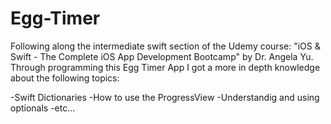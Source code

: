 # Egg-Timer

Following along the intermediate swift section of the Udemy course: "iOS & Swift - The Complete iOS App Development Bootcamp" by Dr. Angela Yu. Through programming this Egg Timer App I got a more in depth knowledge about the following topics:

-Swift Dictionaries
-How to use the ProgressView
-Understandig and using optionals
-etc...
